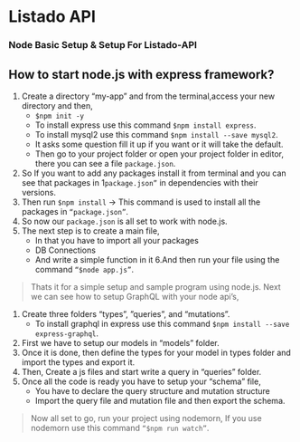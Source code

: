 # Listado API
### Node Basic Setup & Setup For Listado-API

How to start node.js with express framework?
--------------------------------------------

1. Create a directory “my-app” and from the terminal,access your new directory and then,
	* `$npm init -y`
	* To install express use this command `$npm install express`.
	* To install mysql2 use this command `$npm install --save mysql2`.
	* It asks some question fill it up if you want or it will take the default.
	* Then go to your project folder or open your project folder in editor, there you can see a file `package.json`.
2. So If you want to add any packages install it from terminal and you can see that packages in 1`package.json”` in dependencies with their versions.
3. Then run `$npm install` -> This command is used to install all the  packages in `“package.json”`.
4. So now our `package.json` is all set to work with node.js.
5. The next step is to create a main file,
	* In that you have to import all your packages
	* DB Connections
	* And write a simple function in it
6.And then run your file using the command `“$node app.js”`.

> Thats it for a simple setup and sample program using node.js. 
> Next we can see how to setup GraphQL with your node api’s,
	
1. Create three folders “types”, ”queries”, and “mutations”.
	* To install graphql in express use this command `$npm install --save express-graphql`.
2. First we have to setup our models in “models” folder.
3. Once it is done, then define the types for your model in types folder and import the types and export it.
4. Then, Create a js files and start write a query in “queries” folder.
5. Once all the code is ready you have to setup your “schema” file,
	* You have to declare the query structure and mutation structure
	* Import the  query file and mutation file and then export the schema.

> Now all set to go, run your project using nodemorn, 
> If you use nodemorn use this command `“$npm run watch”`.